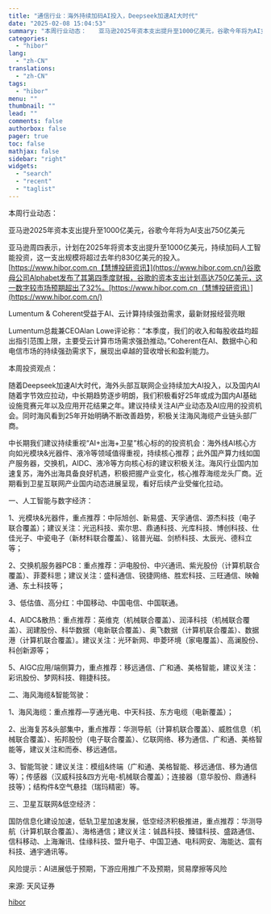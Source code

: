 ```yaml
---
title: "通信行业：海外持续加码AI投入，Deepseek加速AI大时代"
date: "2025-02-08 15:04:53"
summary: "本周行业动态：　　亚马逊2025年资本支出提升至1000亿美元，谷歌今年将为AI支出750亿美..."
categories:
  - "hibor"
lang:
  - "zh-CN"
translations:
  - "zh-CN"
tags:
  - "hibor"
menu: ""
thumbnail: ""
lead: ""
comments: false
authorbox: false
pager: true
toc: false
mathjax: false
sidebar: "right"
widgets:
  - "search"
  - "recent"
  - "taglist"
---
```


本周行业动态：

亚马逊2025年资本支出提升至1000亿美元，谷歌今年将为AI支出750亿美元

亚马逊周四表示，计划在2025年将资本支出提升至1000亿美元，持续加码人工智能投资，这一支出规模将超过去年约830亿美元的投入。[https://www.hibor.com.cn【慧博投研资讯】](https://www.hibor.com.cn/)谷歌母公司Alphabet发布了其第四季度财报，谷歌的资本支出计划高达750亿美元，这一数字较市场预期超出了32%。[https://www.hibor.com.cn（慧博投研资讯）](https://www.hibor.com.cn/)

Lumentum & Coherent受益于AI、云计算持续强劲需求，最新财报经营亮眼

Lumentum总裁兼CEOAlan Lowe评论称：“本季度，我们的收入和每股收益均超出指引范围上限，主要受云计算市场需求强劲推动。”Coherent在AI、数据中心和电信市场的持续强劲需求下，展现出卓越的营收增长和盈利能力。

本周投资观点：

随着Deepseek加速AI大时代，海外头部互联网企业持续加大AI投入，以及国内AI随着字节效应拉动，中长期趋势逐步明朗，我们积极看好25年或成为国内AI基础设施竞赛元年以及应用开花结果之年。建议持续关注AI产业动态及AI应用的投资机会。同时海风看到25年开始明确不断改善趋势，积极关注海风海缆产业链头部厂商。

中长期我们建议持续重视“AI+出海+卫星”核心标的的投资机会：海外线AI核心方向如光模块&光器件、液冷等领域值得重视，持续核心推荐；此外国产算力线如国产服务器，交换机，AIDC、液冷等方向核心标的建议积极关注。海风行业国内加速复苏，海外出海具备良好机遇，积极把握产业变化，核心推荐海缆龙头厂商。近期看到卫星互联网产业国内动态进展呈现，看好后续产业受催化拉动。

一、人工智能与数字经济：

1、光模块&光器件，重点推荐：中际旭创、新易盛、天孚通信、源杰科技（电子联合覆盖）；建议关注：光迅科技、索尔思、鼎通科技、光库科技、博创科技、仕佳光子、中瓷电子（新材料联合覆盖）、铭普光磁、剑桥科技、太辰光、德科立等；

2、交换机服务器PCB：重点推荐：沪电股份、中兴通讯、紫光股份（计算机联合覆盖）、菲菱科思；建议关注：盛科通信、锐捷网络、胜宏科技、三旺通信、映翰通、东土科技等；

3、低估值、高分红：中国移动、中国电信、中国联通。

4、AIDC&散热：重点推荐：英维克（机械联合覆盖）、润泽科技（机械联合覆盖）、润建股份、科华数据（电新联合覆盖）、奥飞数据（计算机联合覆盖）、数据港（计算机联合覆盖）。建议关注：光环新网、申菱环境（家电覆盖）、高澜股份、科创新源等；

5、AIGC应用/端侧算力，重点推荐：移远通信、广和通、美格智能，建议关注：彩讯股份、梦网科技、翱捷科技。

二、海风海缆&智能驾驶：

1、海风海缆：重点推荐—亨通光电、中天科技、东方电缆（电新覆盖）；

2、出海复苏&头部集中，重点推荐：华测导航（计算机联合覆盖）、威胜信息（机械联合覆盖）、拓邦股份（电子联合覆盖）、亿联网络、移为通信、广和通、美格智能等，建议关注和而泰、移远通信。

3、智能驾驶：建议关注：模组&终端（广和通、美格智能、移远通信、移为通信等）；传感器（汉威科技&四方光电-机械联合覆盖）；连接器（意华股份、鼎通科技等）；结构件&空气悬挂（瑞玛精密）等。

三、卫星互联网&低空经济：

国防信息化建设加速，低轨卫星加速发展，低空经济积极推进，重点推荐：华测导航（计算机联合覆盖）、海格通信；建议关注：铖昌科技、臻镭科技、盛路通信、信科移动、上海瀚讯、佳缘科技、盟升电子、中国卫通、电科网安、海能达、震有科技、通宇通讯等。

风险提示：AI进展低于预期，下游应用推广不及预期，贸易摩擦等风险

来源: 天风证券

[hibor](https://www.hibor.com.cn/data/30c60114dadc9957a42be323bba6a068.html)
